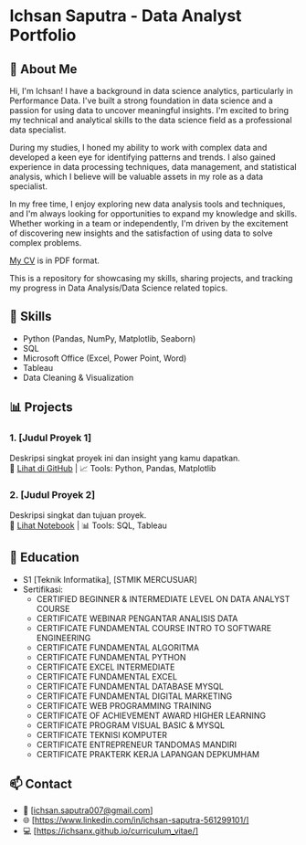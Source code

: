 # Ichsan Saputra - Data Analyst Portfolio

## 📘 About Me
Hi, I'm Ichsan! I have a background in data science analytics, particularly in Performance Data. I've built a strong foundation in data science and a passion for using data to uncover meaningful insights. I'm excited to bring my technical and analytical skills to the data science field as a professional data specialist.

During my studies, I honed my ability to work with complex data and developed a keen eye for identifying patterns and trends. I also gained experience in data processing techniques, data management, and statistical analysis, which I believe will be valuable assets in my role as a data specialist.

In my free time, I enjoy exploring new data analysis tools and techniques, and I'm always looking for opportunities to expand my knowledge and skills. Whether working in a team or independently, I'm driven by the excitement of discovering new insights and the satisfaction of using data to solve complex problems.

[My CV](https://github.com/ichsanx/curriculum_vitae/blob/main/assets/file/CV%20Ichsan%20Saputra%20-%20Eng.pdf) is in PDF format.

This is a repository for showcasing my skills, sharing projects, and tracking my progress in Data Analysis/Data Science related topics.

## 🧩 Skills
- Python (Pandas, NumPy, Matplotlib, Seaborn)
- SQL
- Microsoft Office (Excel, Power Point, Word)
- Tableau
- Data Cleaning & Visualization

## 📊 Projects
### 1. [Judul Proyek 1]
Deskripsi singkat proyek ini dan insight yang kamu dapatkan.  
🔗 [Lihat di GitHub](link-ke-proyek) | 📈 Tools: Python, Pandas, Matplotlib

### 2. [Judul Proyek 2]
Deskripsi singkat dan tujuan proyek.  
🔗 [Lihat Notebook](link) | 📊 Tools: SQL, Tableau

## 📜 Education
- S1 [Teknik Informatika], [STMIK MERCUSUAR]
- Sertifikasi:
  - CERTIFIED BEGINNER & INTERMEDIATE LEVEL ON DATA ANALYST COURSE
  - CERTIFICATE WEBINAR PENGANTAR ANALISIS DATA
  - CERTIFICATE FUNDAMENTAL COURSE INTRO TO SOFTWARE ENGINEERING
  - CERTIFICATE FUNDAMENTAL ALGORITMA
  - CERTIFICATE FUNDAMENTAL PYTHON
  - CERTIFICATE EXCEL INTERMEDIATE
  - CERTIFICATE FUNDAMENTAL EXCEL
  - CERTIFICATE FUNDAMENTAL DATABASE MYSQL
  - CERTIFICATE FUNDAMENTAL DIGITAL MARKETING
  - CERTIFICATE WEB PROGRAMMING TRAINING
  - CERTIFICATE OF ACHIEVEMENT AWARD HIGHER LEARNING
  - CERTIFICATE PROGRAM VISUAL BASIC & MYSQL
  - CERTIFICATE TEKNISI KOMPUTER
  - CERTIFICATE ENTREPRENEUR TANDOMAS MANDIRI
  - CERTIFICATE PRAKTERK KERJA LAPANGAN DEPKUMHAM

## 📫 Contact
- 📧 [ichsan.saputra007@gmail.com]
- 🌐 [https://www.linkedin.com/in/ichsan-saputra-561299101/]
- 💻 [https://ichsanx.github.io/curriculum_vitae/]

